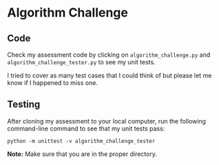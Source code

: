 # Algorithm Challenge

## Code

Check my assessment code by clicking on `algorithm_challenge.py` and `algorithm_challenge_tester.py` to see my unit tests.

I tried to cover as many test cases that I could think of but please let me know if I happened to miss one.

## Testing

After cloning my assessment to your local computer, run the following command-line command to see that my unit tests pass:

`python -m unittest -v algorithm_challenge_tester`

**Note:** Make sure that you are in the proper directory.
